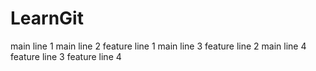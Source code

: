 # LearnGit
main line 1
main line 2
feature line 1
main line 3
feature line 2
main line 4
feature line 3
feature line 4